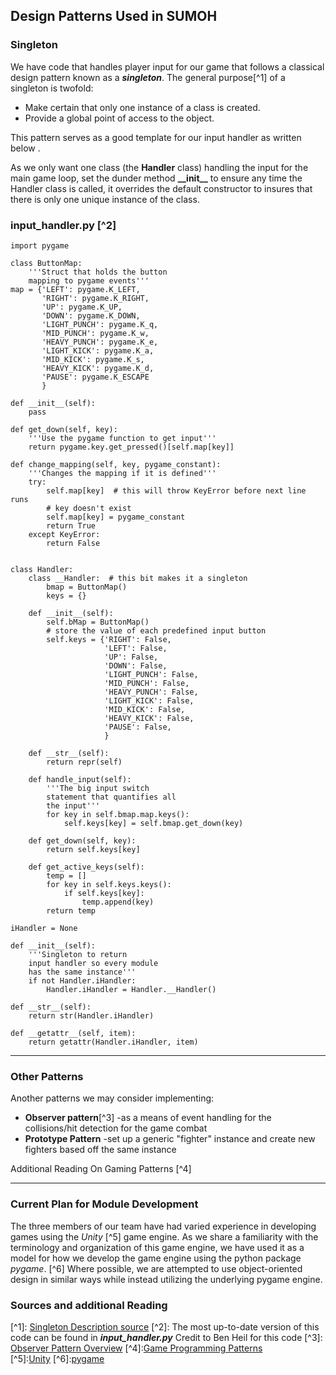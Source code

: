 ## Design Patterns Used in SUMOH
	
### Singleton

We have code that handles player input for our game that follows a classical design pattern known as a ***singleton***.  The general purpose[^1\] of a singleton is twofold:  

 -   Make certain that only one instance of a class is created.
-   Provide a global point of access to the object.  

This pattern serves as a good template for our input handler as written below   .

As we only want one class (the __Handler__ class) handling the input for the main game loop, set the dunder method **__init\__**  to ensure any time the Handler class is called, it overrides the default constructor to insures that there is only one unique instance of the class. 

### input_handler.py [^2\]

    import pygame

    class ButtonMap:
        '''Struct that holds the button
        mapping to pygame events'''
    map = {'LEFT': pygame.K_LEFT,
           'RIGHT': pygame.K_RIGHT,
           'UP': pygame.K_UP,
           'DOWN': pygame.K_DOWN,
           'LIGHT_PUNCH': pygame.K_q,
           'MID_PUNCH': pygame.K_w,
           'HEAVY_PUNCH': pygame.K_e,
           'LIGHT_KICK': pygame.K_a,
           'MID_KICK': pygame.K_s,
           'HEAVY_KICK': pygame.K_d,
           'PAUSE': pygame.K_ESCAPE
           }

    def __init__(self):
        pass

    def get_down(self, key):
        '''Use the pygame function to get input'''
        return pygame.key.get_pressed()[self.map[key]]

    def change_mapping(self, key, pygame_constant):
        '''Changes the mapping if it is defined'''
        try:
            self.map[key]  # this will throw KeyError before next line runs
            # key doesn't exist
            self.map[key] = pygame_constant
            return True
        except KeyError:
            return False


    class Handler:
        class __Handler:  # this bit makes it a singleton
            bmap = ButtonMap()
            keys = {}

        def __init__(self):
            self.bMap = ButtonMap()
            # store the value of each predefined input button
            self.keys = {'RIGHT': False,
                         'LEFT': False,
                         'UP': False,
                         'DOWN': False,
                         'LIGHT_PUNCH': False,
                         'MID_PUNCH': False,
                         'HEAVY_PUNCH': False,
                         'LIGHT_KICK': False,
                         'MID_KICK': False,
                         'HEAVY_KICK': False,
                         'PAUSE': False,
                         }

        def __str__(self):
            return repr(self)

        def handle_input(self):
            '''The big input switch
            statement that quantifies all
            the input'''
            for key in self.bmap.map.keys():
                self.keys[key] = self.bmap.get_down(key)

        def get_down(self, key):
            return self.keys[key]

        def get_active_keys(self):
            temp = []
            for key in self.keys.keys():
                if self.keys[key]:
                    temp.append(key)
            return temp

    iHandler = None

    def __init__(self):
        '''Singleton to return
        input handler so every module
        has the same instance'''
        if not Handler.iHandler:
            Handler.iHandler = Handler.__Handler()

    def __str__(self):
        return str(Handler.iHandler)

    def __getattr__(self, item):
        return getattr(Handler.iHandler, item)


----------
### Other Patterns
Another patterns we may consider implementing:

 - **Observer pattern**[^3\] -as a means of event handling for the collisions/hit detection for the game combat
 - **Prototype Pattern** -set up a generic "fighter" instance and create new fighters based off the same instance
 
Additional Reading On Gaming Patterns [^4\]


----------
### Current Plan for  Module Development
The three members of our team have had varied experience in developing games using the *Unity* [^5\] game engine. As we share a familiarity with the terminology and organization of this game engine, we have used it as a model for how we develop the game engine using the python package *pygame*. [^6\] Where possible, we are attempted to use object-oriented design in similar ways while instead utilizing the underlying pygame engine.



### Sources and additional Reading
	
[^1\]: [Singleton Description source](http://www.oodesign.com/singleton-pattern.html)
[^2\]:   The most up-to-date version of this code can be found in ***input_handler.py***  Credit to Ben Heil for this code
[^3\]: [Observer Pattern Overview](http://gameprogrammingpatterns.com/observer.html)
[^4\]:[Game Programming Patterns](http://gameprogrammingpatterns.com/contents.html)    
[^5\]:[Unity](https://unity3d.com/unity)
[^6\]:[pygame](https://www.pygame.org/docs/)

